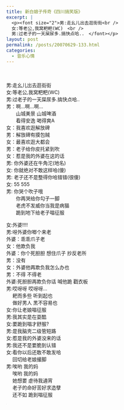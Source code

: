 ```yaml
---
title: 新白娘子传奇《四川搞笑版》
excerpt: |
  <p><font size="2">男:走幺儿出去逛街街<br />
  女:等老公,我窝粑粑(WC)　<br />
  男:过老子的一天屎尿多.搞快点哈..　</font></p>
layout: post
permalink: /posts/20070629-133.html
categories:
  - 音乐心情
---
```

<wbr></wbr><wbr></wbr>

<font size="2">男:走幺儿出去逛街街<br /> 女:等老公,我窝粑粑(WC)　<br /> 男:过老子的一天屎尿多.搞快点哈..　<br /> 男：啊&hellip;啊&hellip;啊&hellip;　<br /> 　　山城美景 山城啤酒　 <br /> 　　看得安逸 喝得爽A　<br /> 女：我喜欢逛解放碑　<br /> 男：解放碑有摸包贼　<br /> 女：最喜欢逛大都会　<br /> 男：老子给你皮托紧到吹　<br /> 女：惹是我的外婆在这的话　<br /> 男: 你外婆还在牛角沱(地名)　<br /> 女: 你就绝对不敢这样哈(傻)　<br /> 男: 老子还不是整得你哈错错(很傻)　<br /> 女: 55 555　 <br /> 男: 你哭个吹子哦　<br /> 　　你再哭给你勾子一脚　　　　<br /> 　　老虎不发威你当我是病猫　<br /> 　　跪到地下给老子唱征服　</p> <p>
  女:外婆!!!!　<br /> 男:呀外婆你啷个来老　<br /> 外婆：乖乖爪子老　<br /> 女：他欺负我　<br /> 外婆：你个死胆胆 想住爪子 抄反老所　<br /> 男：没有　 <br /> 女：外婆他再欺负我怎么办也　 <br /> 男：不得 不得老　<br /> 外婆:死胆胆再欺负你话 喊他跪 戳衣板　 <br /> 男:哎呀呀 哎呀呀&hellip; <br /> 　 耙而多些 听到起也　<br /> 　 做好男人 黑不容易也　<br /> 女:你让老娘唱征服　<br /> 男:我其实是在耍酷　<br /> 女:要跪到唱才舒服?　<br /> 男:是我脑壳二级管短路　　 <br /> 女:惹是我的外婆没来的话　<br /> 男:我还不是要脆到认错　<br /> 女:看你以后还敢不敢发哈　　 <br /> 　 回切给老娘撮脚　<br /> 男:唉哟 我的妈　<br /> 　 唉哟 我的妈　 <br /> 　 她想要 虐待我通宵　 <br /> 　 老子的命好苦好求造孽　<br /> 　 还不如 跪到唱征服<br /> <wbr></wbr></font><wbr></wbr><br /> <embed src="/attachments/date_200706/he.swf" width="1" height="1" type="application/x-shockwave-flash" scale="noborder" play="true" loop="true" menu="false">
  </embed>
</p>